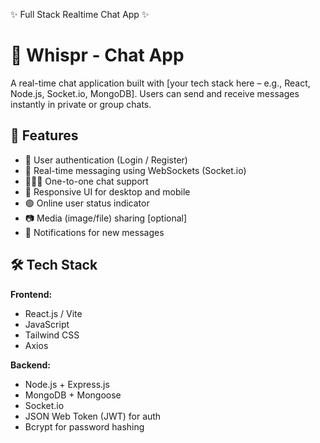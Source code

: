 ✨ Full Stack Realtime Chat App ✨


# 💬 Whispr - Chat App

A real-time chat application built with [your tech stack here – e.g., React, Node.js, Socket.io, MongoDB]. Users can send and receive messages instantly in private or group chats.

## 🚀 Features

- 🔐 User authentication (Login / Register)
- 💬 Real-time messaging using WebSockets (Socket.io)
- 🧑‍🤝‍🧑 One-to-one chat support
- 📱 Responsive UI for desktop and mobile
- 🟢 Online user status indicator
- 📷 Media (image/file) sharing [optional]
- 🔔 Notifications for new messages

## 🛠️ Tech Stack

**Frontend:**
- React.js / Vite
- JavaScript
- Tailwind CSS
- Axios

**Backend:**
- Node.js + Express.js
- MongoDB + Mongoose
- Socket.io
- JSON Web Token (JWT) for auth
- Bcrypt for password hashing



